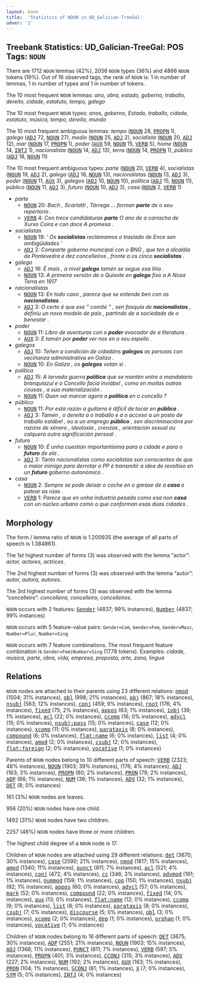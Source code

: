 ```yaml
---
layout: base
title:  'Statistics of NOUN in UD_Galician-TreeGal'
udver: '2'
---
```


## Treebank Statistics: UD_Galician-TreeGal: POS Tags: `NOUN`

There are 1712 `NOUN` lemmas (42%), 2056 `NOUN` types (36%) and 4866 `NOUN` tokens (19%).
Out of 16 observed tags, the rank of `NOUN` is: 1 in number of lemmas, 1 in number of types and 1 in number of tokens.

The 10 most frequent `NOUN` lemmas: <em>ano, obra, estado, goberno, traballo, dereito, cidade, estatuto, tempo, galego</em>

The 10 most frequent `NOUN` types:  <em>anos, goberno, Estado, traballo, cidade, estatuto, música, tempo, dereito, mundo</em>

The 10 most frequent ambiguous lemmas: <em>tempo</em> (<tt><a href="gl_treegal-pos-NOUN.html">NOUN</a></tt> 28, <tt><a href="gl_treegal-pos-PROPN.html">PROPN</a></tt> 1), <em>galego</em> (<tt><a href="gl_treegal-pos-ADJ.html">ADJ</a></tt> 72, <tt><a href="gl_treegal-pos-NOUN.html">NOUN</a></tt> 27), <em>medio</em> (<tt><a href="gl_treegal-pos-NOUN.html">NOUN</a></tt> 25, <tt><a href="gl_treegal-pos-ADJ.html">ADJ</a></tt> 2), <em>socialista</em> (<tt><a href="gl_treegal-pos-NOUN.html">NOUN</a></tt> 20, <tt><a href="gl_treegal-pos-ADJ.html">ADJ</a></tt> 12), <em>mar</em> (<tt><a href="gl_treegal-pos-NOUN.html">NOUN</a></tt> 17, <tt><a href="gl_treegal-pos-PROPN.html">PROPN</a></tt> 1), <em>poder</em> (<tt><a href="gl_treegal-pos-AUX.html">AUX</a></tt> 59, <tt><a href="gl_treegal-pos-NOUN.html">NOUN</a></tt> 15, <tt><a href="gl_treegal-pos-VERB.html">VERB</a></tt> 5), <em>home</em> (<tt><a href="gl_treegal-pos-NOUN.html">NOUN</a></tt> 14, <tt><a href="gl_treegal-pos-INTJ.html">INTJ</a></tt> 1), <em>nacionalista</em> (<tt><a href="gl_treegal-pos-NOUN.html">NOUN</a></tt> 14, <tt><a href="gl_treegal-pos-ADJ.html">ADJ</a></tt> 13), <em>terra</em> (<tt><a href="gl_treegal-pos-NOUN.html">NOUN</a></tt> 14, <tt><a href="gl_treegal-pos-PROPN.html">PROPN</a></tt> 1), <em>público</em> (<tt><a href="gl_treegal-pos-ADJ.html">ADJ</a></tt> 18, <tt><a href="gl_treegal-pos-NOUN.html">NOUN</a></tt> 11)

The 10 most frequent ambiguous types:  <em>parte</em> (<tt><a href="gl_treegal-pos-NOUN.html">NOUN</a></tt> 20, <tt><a href="gl_treegal-pos-VERB.html">VERB</a></tt> 4), <em>socialistas</em> (<tt><a href="gl_treegal-pos-NOUN.html">NOUN</a></tt> 19, <tt><a href="gl_treegal-pos-ADJ.html">ADJ</a></tt> 2), <em>galego</em> (<tt><a href="gl_treegal-pos-ADJ.html">ADJ</a></tt> 16, <tt><a href="gl_treegal-pos-NOUN.html">NOUN</a></tt> 13), <em>nacionalistas</em> (<tt><a href="gl_treegal-pos-NOUN.html">NOUN</a></tt> 13, <tt><a href="gl_treegal-pos-ADJ.html">ADJ</a></tt> 3), <em>poder</em> (<tt><a href="gl_treegal-pos-NOUN.html">NOUN</a></tt> 11, <tt><a href="gl_treegal-pos-AUX.html">AUX</a></tt> 3), <em>galegos</em> (<tt><a href="gl_treegal-pos-ADJ.html">ADJ</a></tt> 10, <tt><a href="gl_treegal-pos-NOUN.html">NOUN</a></tt> 10), <em>política</em> (<tt><a href="gl_treegal-pos-ADJ.html">ADJ</a></tt> 15, <tt><a href="gl_treegal-pos-NOUN.html">NOUN</a></tt> 11), <em>público</em> (<tt><a href="gl_treegal-pos-NOUN.html">NOUN</a></tt> 11, <tt><a href="gl_treegal-pos-ADJ.html">ADJ</a></tt> 3), <em>futuro</em> (<tt><a href="gl_treegal-pos-NOUN.html">NOUN</a></tt> 10, <tt><a href="gl_treegal-pos-ADJ.html">ADJ</a></tt> 3), <em>casa</em> (<tt><a href="gl_treegal-pos-NOUN.html">NOUN</a></tt> 2, <tt><a href="gl_treegal-pos-VERB.html">VERB</a></tt> 1)


* <em>parte</em>
  * <tt><a href="gl_treegal-pos-NOUN.html">NOUN</a></tt> 20: <em>Bach , Scarlatti , Tárrega ... forman <b>parte</b> de o seu repertorio .</em>
  * <tt><a href="gl_treegal-pos-VERB.html">VERB</a></tt> 4: <em>Con trece candidaturas <b>parte</b> O ano de a carracha de Xurxo Coira e con doce A promesa .</em>
* <em>socialistas</em>
  * <tt><a href="gl_treegal-pos-NOUN.html">NOUN</a></tt> 19: <em>' Os <b>socialistas</b> reclamamos o traslado de Ence sen ambigüidades '</em>
  * <tt><a href="gl_treegal-pos-ADJ.html">ADJ</a></tt> 2: <em>Comparte goberno municipal con o BNG , que ten a alcaldía de Pontevedra e dez concelleiros , fronte a os cinco <b>socialistas</b> .</em>
* <em>galego</em>
  * <tt><a href="gl_treegal-pos-ADJ.html">ADJ</a></tt> 16: <em>É mais , a nivel <b>galego</b> tamén se segue esa liña .</em>
  * <tt><a href="gl_treegal-pos-NOUN.html">NOUN</a></tt> 13: <em>A primeira versión de o Quixote en <b>galego</b> fixo a A Nosa Terra en 1917</em>
* <em>nacionalistas</em>
  * <tt><a href="gl_treegal-pos-NOUN.html">NOUN</a></tt> 13: <em>En todo caso , parece que se entende ben con os <b>nacionalistas</b> .</em>
  * <tt><a href="gl_treegal-pos-ADJ.html">ADJ</a></tt> 3: <em>O certo é que ese " comité " , sen fasquía de <b>nacionalistas</b> , definiu un novo modelo de país , partindo de a sociedade de o benestar .</em>
* <em>poder</em>
  * <tt><a href="gl_treegal-pos-NOUN.html">NOUN</a></tt> 11: <em>Libro de aventuras con o <b>poder</b> evocador de a literatura .</em>
  * <tt><a href="gl_treegal-pos-AUX.html">AUX</a></tt> 3: <em>E tamén por <b>poder</b> ver nos en o seu espello .</em>
* <em>galegos</em>
  * <tt><a href="gl_treegal-pos-ADJ.html">ADJ</a></tt> 10: <em>Teñen a condición de cidadáns <b>galegos</b> as persoas con veciñanza administrativa en Galiza .</em>
  * <tt><a href="gl_treegal-pos-NOUN.html">NOUN</a></tt> 10: <em>En Galiza , os <b>galegos</b> votan si .</em>
* <em>política</em>
  * <tt><a href="gl_treegal-pos-ADJ.html">ADJ</a></tt> 15: <em>A larvada guerra <b>política</b> que se mantén entre o mandatario branquiazul e o Concello facía inviábel , como en moitas outras cousas , a súa materialización .</em>
  * <tt><a href="gl_treegal-pos-NOUN.html">NOUN</a></tt> 11: <em>Quen vai marcar agora a <b>política</b> en o concello ?</em>
* <em>público</em>
  * <tt><a href="gl_treegal-pos-NOUN.html">NOUN</a></tt> 11: <em>Por esta razón a guitarra é difícil de tocar en <b>público</b> .</em>
  * <tt><a href="gl_treegal-pos-ADJ.html">ADJ</a></tt> 3: <em>Tamén , o dereito a o traballo e a o acceso a un posto de traballo estábel , ou a un emprego <b>público</b> , sen discriminacións por razóns de xénero , ideoloxía , crenzas , orientación sexual ou calquera outra significación persoal .</em>
* <em>futuro</em>
  * <tt><a href="gl_treegal-pos-NOUN.html">NOUN</a></tt> 10: <em>É unha cuestión importantísima para a cidade e para o <b>futuro</b> de ela .</em>
  * <tt><a href="gl_treegal-pos-ADJ.html">ADJ</a></tt> 3: <em>Tanto nacionalistas como socialistas son conscientes de que o maior inimigo para derrotar o PP é transmitir a idea de revoltixo en un <b>futuro</b> goberno autonómico .</em>
* <em>casa</em>
  * <tt><a href="gl_treegal-pos-NOUN.html">NOUN</a></tt> 2: <em>Sempre se pode deixar o coche en o garaxe de a <b>casa</b> e patear as rúas .</em>
  * <tt><a href="gl_treegal-pos-VERB.html">VERB</a></tt> 1: <em>Parece que en unha industria pesada como esa non <b>casa</b> con un núcleo urbano como o que conforman esas dúas cidades .</em>

## Morphology

The form / lemma ratio of `NOUN` is 1.200935 (the average of all parts of speech is 1.384861).

The 1st highest number of forms (3) was observed with the lemma “actor”: <em>actor, actores, actrices</em>.

The 2nd highest number of forms (3) was observed with the lemma “autor”: <em>autor, autora, autores</em>.

The 3rd highest number of forms (3) was observed with the lemma “concelleiro”: <em>concelleira, concelleiro, concelleiros</em>.

`NOUN` occurs with 2 features: <tt><a href="gl_treegal-feat-Gender.html">Gender</a></tt> (4837; 99% instances), <tt><a href="gl_treegal-feat-Number.html">Number</a></tt> (4837; 99% instances)

`NOUN` occurs with 5 feature-value pairs: `Gender=Com`, `Gender=Fem`, `Gender=Masc`, `Number=Plur`, `Number=Sing`

`NOUN` occurs with 7 feature combinations.
The most frequent feature combination is `Gender=Fem|Number=Sing` (1778 tokens).
Examples: <em>cidade, música, parte, obra, vida, empresa, proposta, arte, zona, lingua</em>


## Relations

`NOUN` nodes are attached to their parents using 23 different relations: <tt><a href="gl_treegal-dep-nmod.html">nmod</a></tt> (1504; 31% instances), <tt><a href="gl_treegal-dep-obl.html">obl</a></tt> (998; 21% instances), <tt><a href="gl_treegal-dep-obj.html">obj</a></tt> (867; 18% instances), <tt><a href="gl_treegal-dep-nsubj.html">nsubj</a></tt> (563; 12% instances), <tt><a href="gl_treegal-dep-conj.html">conj</a></tt> (459; 9% instances), <tt><a href="gl_treegal-dep-root.html">root</a></tt> (176; 4% instances), <tt><a href="gl_treegal-dep-fixed.html">fixed</a></tt> (75; 2% instances), <tt><a href="gl_treegal-dep-appos.html">appos</a></tt> (63; 1% instances), <tt><a href="gl_treegal-dep-iobj.html">iobj</a></tt> (39; 1% instances), <tt><a href="gl_treegal-dep-acl.html">acl</a></tt> (22; 0% instances), <tt><a href="gl_treegal-dep-ccomp.html">ccomp</a></tt> (16; 0% instances), <tt><a href="gl_treegal-dep-advcl.html">advcl</a></tt> (15; 0% instances), <tt><a href="gl_treegal-dep-nsubj-pass.html">nsubj:pass</a></tt> (15; 0% instances), <tt><a href="gl_treegal-dep-case.html">case</a></tt> (12; 0% instances), <tt><a href="gl_treegal-dep-xcomp.html">xcomp</a></tt> (11; 0% instances), <tt><a href="gl_treegal-dep-parataxis.html">parataxis</a></tt> (8; 0% instances), <tt><a href="gl_treegal-dep-compound.html">compound</a></tt> (6; 0% instances), <tt><a href="gl_treegal-dep-flat-name.html">flat:name</a></tt> (6; 0% instances), <tt><a href="gl_treegal-dep-list.html">list</a></tt> (4; 0% instances), <tt><a href="gl_treegal-dep-amod.html">amod</a></tt> (2; 0% instances), <tt><a href="gl_treegal-dep-csubj.html">csubj</a></tt> (2; 0% instances), <tt><a href="gl_treegal-dep-flat-foreign.html">flat:foreign</a></tt> (2; 0% instances), <tt><a href="gl_treegal-dep-vocative.html">vocative</a></tt> (1; 0% instances)

Parents of `NOUN` nodes belong to 10 different parts of speech: <tt><a href="gl_treegal-pos-VERB.html">VERB</a></tt> (2323; 48% instances), <tt><a href="gl_treegal-pos-NOUN.html">NOUN</a></tt> (1903; 39% instances),  (176; 4% instances), <tt><a href="gl_treegal-pos-ADJ.html">ADJ</a></tt> (163; 3% instances), <tt><a href="gl_treegal-pos-PROPN.html">PROPN</a></tt> (80; 2% instances), <tt><a href="gl_treegal-pos-PRON.html">PRON</a></tt> (79; 2% instances), <tt><a href="gl_treegal-pos-ADP.html">ADP</a></tt> (66; 1% instances), <tt><a href="gl_treegal-pos-NUM.html">NUM</a></tt> (36; 1% instances), <tt><a href="gl_treegal-pos-ADV.html">ADV</a></tt> (32; 1% instances), <tt><a href="gl_treegal-pos-DET.html">DET</a></tt> (8; 0% instances)

161 (3%) `NOUN` nodes are leaves.

956 (20%) `NOUN` nodes have one child.

1492 (31%) `NOUN` nodes have two children.

2257 (46%) `NOUN` nodes have three or more children.

The highest child degree of a `NOUN` node is 17.

Children of `NOUN` nodes are attached using 29 different relations: <tt><a href="gl_treegal-dep-det.html">det</a></tt> (3670; 30% instances), <tt><a href="gl_treegal-dep-case.html">case</a></tt> (2590; 21% instances), <tt><a href="gl_treegal-dep-nmod.html">nmod</a></tt> (1817; 15% instances), <tt><a href="gl_treegal-dep-amod.html">amod</a></tt> (1340; 11% instances), <tt><a href="gl_treegal-dep-punct.html">punct</a></tt> (811; 7% instances), <tt><a href="gl_treegal-dep-acl.html">acl</a></tt> (521; 4% instances), <tt><a href="gl_treegal-dep-conj.html">conj</a></tt> (472; 4% instances), <tt><a href="gl_treegal-dep-cc.html">cc</a></tt> (346; 3% instances), <tt><a href="gl_treegal-dep-advmod.html">advmod</a></tt> (161; 1% instances), <tt><a href="gl_treegal-dep-nummod.html">nummod</a></tt> (159; 1% instances), <tt><a href="gl_treegal-dep-cop.html">cop</a></tt> (150; 1% instances), <tt><a href="gl_treegal-dep-nsubj.html">nsubj</a></tt> (92; 1% instances), <tt><a href="gl_treegal-dep-appos.html">appos</a></tt> (60; 0% instances), <tt><a href="gl_treegal-dep-advcl.html">advcl</a></tt> (57; 0% instances), <tt><a href="gl_treegal-dep-mark.html">mark</a></tt> (52; 0% instances), <tt><a href="gl_treegal-dep-compound.html">compound</a></tt> (22; 0% instances), <tt><a href="gl_treegal-dep-fixed.html">fixed</a></tt> (14; 0% instances), <tt><a href="gl_treegal-dep-aux.html">aux</a></tt> (13; 0% instances), <tt><a href="gl_treegal-dep-flat-name.html">flat:name</a></tt> (12; 0% instances), <tt><a href="gl_treegal-dep-ccomp.html">ccomp</a></tt> (9; 0% instances), <tt><a href="gl_treegal-dep-list.html">list</a></tt> (8; 0% instances), <tt><a href="gl_treegal-dep-parataxis.html">parataxis</a></tt> (8; 0% instances), <tt><a href="gl_treegal-dep-csubj.html">csubj</a></tt> (7; 0% instances), <tt><a href="gl_treegal-dep-discourse.html">discourse</a></tt> (5; 0% instances), <tt><a href="gl_treegal-dep-obl.html">obl</a></tt> (3; 0% instances), <tt><a href="gl_treegal-dep-xcomp.html">xcomp</a></tt> (2; 0% instances), <tt><a href="gl_treegal-dep-dep.html">dep</a></tt> (1; 0% instances), <tt><a href="gl_treegal-dep-orphan.html">orphan</a></tt> (1; 0% instances), <tt><a href="gl_treegal-dep-vocative.html">vocative</a></tt> (1; 0% instances)

Children of `NOUN` nodes belong to 16 different parts of speech: <tt><a href="gl_treegal-pos-DET.html">DET</a></tt> (3675; 30% instances), <tt><a href="gl_treegal-pos-ADP.html">ADP</a></tt> (2551; 21% instances), <tt><a href="gl_treegal-pos-NOUN.html">NOUN</a></tt> (1903; 15% instances), <tt><a href="gl_treegal-pos-ADJ.html">ADJ</a></tt> (1368; 11% instances), <tt><a href="gl_treegal-pos-PUNCT.html">PUNCT</a></tt> (811; 7% instances), <tt><a href="gl_treegal-pos-VERB.html">VERB</a></tt> (597; 5% instances), <tt><a href="gl_treegal-pos-PROPN.html">PROPN</a></tt> (401; 3% instances), <tt><a href="gl_treegal-pos-CCONJ.html">CCONJ</a></tt> (315; 3% instances), <tt><a href="gl_treegal-pos-ADV.html">ADV</a></tt> (227; 2% instances), <tt><a href="gl_treegal-pos-NUM.html">NUM</a></tt> (192; 2% instances), <tt><a href="gl_treegal-pos-AUX.html">AUX</a></tt> (163; 1% instances), <tt><a href="gl_treegal-pos-PRON.html">PRON</a></tt> (104; 1% instances), <tt><a href="gl_treegal-pos-SCONJ.html">SCONJ</a></tt> (81; 1% instances), <tt><a href="gl_treegal-pos-X.html">X</a></tt> (7; 0% instances), <tt><a href="gl_treegal-pos-SYM.html">SYM</a></tt> (5; 0% instances), <tt><a href="gl_treegal-pos-INTJ.html">INTJ</a></tt> (4; 0% instances)

